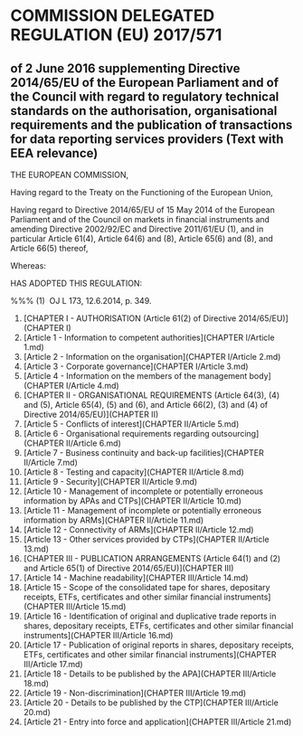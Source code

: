 # COMMISSION DELEGATED REGULATION (EU) 2017/571

## of 2 June 2016 supplementing Directive 2014/65/EU of the European Parliament and of the Council with regard to regulatory technical standards on the authorisation, organisational requirements and the publication of transactions for data reporting services providers (Text with EEA relevance)

THE EUROPEAN COMMISSION,

Having regard to the Treaty on the Functioning of the European Union,

Having regard to Directive 2014/65/EU of 15 May 2014 of the European Parliament and of the Council on markets in financial instruments and amending Directive 2002/92/EC and Directive 2011/61/EU (1), and in particular Article 61(4), Article 64(6) and (8), Article 65(6) and (8), and Article 66(5) thereof,

Whereas:

HAS ADOPTED THIS REGULATION:

%%% (1)  OJ L 173, 12.6.2014, p. 349.

1. [CHAPTER I - AUTHORISATION (Article 61(2) of Directive 2014/65/EU)](CHAPTER I)
  1. [Article 1 - Information to competent authorities](CHAPTER I/Article 1.md)
  1. [Article 2 - Information on the organisation](CHAPTER I/Article 2.md)
  1. [Article 3 - Corporate governance](CHAPTER I/Article 3.md)
  1. [Article 4 - Information on the members of the management body](CHAPTER I/Article 4.md)
1. [CHAPTER II - ORGANISATIONAL REQUIREMENTS (Article 64(3), (4) and (5), Article 65(4), (5) and (6), and Article 66(2), (3) and (4) of Directive 2014/65/EU)](CHAPTER II)
  1. [Article 5 - Conflicts of interest](CHAPTER II/Article 5.md)
  1. [Article 6 - Organisational requirements regarding outsourcing](CHAPTER II/Article 6.md)
  1. [Article 7 - Business continuity and back-up facilities](CHAPTER II/Article 7.md)
  1. [Article 8 - Testing and capacity](CHAPTER II/Article 8.md)
  1. [Article 9 - Security](CHAPTER II/Article 9.md)
  1. [Article 10 - Management of incomplete or potentially erroneous information by APAs and CTPs](CHAPTER II/Article 10.md)
  1. [Article 11 - Management of incomplete or potentially erroneous information by ARMs](CHAPTER II/Article 11.md)
  1. [Article 12 - Connectivity of ARMs](CHAPTER II/Article 12.md)
  1. [Article 13 - Other services provided by CTPs](CHAPTER II/Article 13.md)
1. [CHAPTER III - PUBLICATION ARRANGEMENTS (Article 64(1) and (2) and Article 65(1) of Directive 2014/65/EU)](CHAPTER III)
  1. [Article 14 - Machine readability](CHAPTER III/Article 14.md)
  1. [Article 15 - Scope of the consolidated tape for shares, depositary receipts, ETFs, certificates and other similar financial instruments](CHAPTER III/Article 15.md)
  1. [Article 16 - Identification of original and duplicative trade reports in shares, depositary receipts, ETFs, certificates and other similar financial instruments](CHAPTER III/Article 16.md)
  1. [Article 17 - Publication of original reports in shares, depositary receipts, ETFs, certificates and other similar financial instruments](CHAPTER III/Article 17.md)
  1. [Article 18 - Details to be published by the APA](CHAPTER III/Article 18.md)
  1. [Article 19 - Non-discrimination](CHAPTER III/Article 19.md)
  1. [Article 20 - Details to be published by the CTP](CHAPTER III/Article 20.md)
  1. [Article 21 - Entry into force and application](CHAPTER III/Article 21.md)
